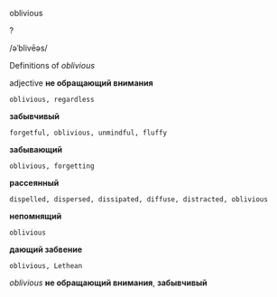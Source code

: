 oblivious

?

/əˈblivēəs/

Definitions of _oblivious_

adjective
**не обращающий внимания**

    oblivious, regardless
**забывчивый**

    forgetful, oblivious, unmindful, fluffy
**забывающий**

    oblivious, forgetting
**рассеянный**

    dispelled, dispersed, dissipated, diffuse, distracted, oblivious
**непомнящий**

    oblivious
**дающий забвение**

    oblivious, Lethean

_oblivious_
**не обращающий внимания**, **забывчивый**